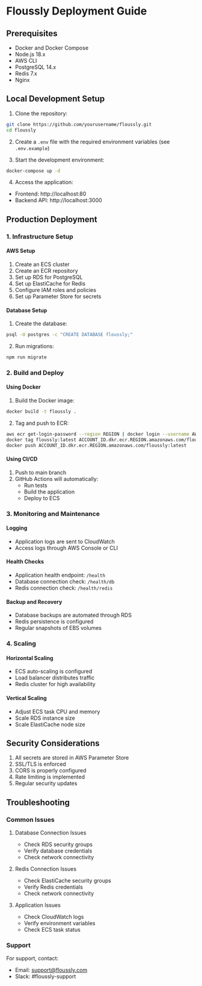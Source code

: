 # Floussly Deployment Guide

## Prerequisites

- Docker and Docker Compose
- Node.js 18.x
- AWS CLI
- PostgreSQL 14.x
- Redis 7.x
- Nginx

## Local Development Setup

1. Clone the repository:
```bash
git clone https://github.com/yourusername/floussly.git
cd floussly
```

2. Create a `.env` file with the required environment variables (see `.env.example`)

3. Start the development environment:
```bash
docker-compose up -d
```

4. Access the application:
- Frontend: http://localhost:80
- Backend API: http://localhost:3000

## Production Deployment

### 1. Infrastructure Setup

#### AWS Setup
1. Create an ECS cluster
2. Create an ECR repository
3. Set up RDS for PostgreSQL
4. Set up ElastiCache for Redis
5. Configure IAM roles and policies
6. Set up Parameter Store for secrets

#### Database Setup
1. Create the database:
```bash
psql -U postgres -c "CREATE DATABASE floussly;"
```

2. Run migrations:
```bash
npm run migrate
```

### 2. Build and Deploy

#### Using Docker
1. Build the Docker image:
```bash
docker build -t floussly .
```

2. Tag and push to ECR:
```bash
aws ecr get-login-password --region REGION | docker login --username AWS --password-stdin ACCOUNT_ID.dkr.ecr.REGION.amazonaws.com
docker tag floussly:latest ACCOUNT_ID.dkr.ecr.REGION.amazonaws.com/floussly:latest
docker push ACCOUNT_ID.dkr.ecr.REGION.amazonaws.com/floussly:latest
```

#### Using CI/CD
1. Push to main branch
2. GitHub Actions will automatically:
   - Run tests
   - Build the application
   - Deploy to ECS

### 3. Monitoring and Maintenance

#### Logging
- Application logs are sent to CloudWatch
- Access logs through AWS Console or CLI

#### Health Checks
- Application health endpoint: `/health`
- Database connection check: `/health/db`
- Redis connection check: `/health/redis`

#### Backup and Recovery
- Database backups are automated through RDS
- Redis persistence is configured
- Regular snapshots of EBS volumes

### 4. Scaling

#### Horizontal Scaling
- ECS auto-scaling is configured
- Load balancer distributes traffic
- Redis cluster for high availability

#### Vertical Scaling
- Adjust ECS task CPU and memory
- Scale RDS instance size
- Scale ElastiCache node size

## Security Considerations

1. All secrets are stored in AWS Parameter Store
2. SSL/TLS is enforced
3. CORS is properly configured
4. Rate limiting is implemented
5. Regular security updates

## Troubleshooting

### Common Issues

1. Database Connection Issues
   - Check RDS security groups
   - Verify database credentials
   - Check network connectivity

2. Redis Connection Issues
   - Check ElastiCache security groups
   - Verify Redis credentials
   - Check network connectivity

3. Application Issues
   - Check CloudWatch logs
   - Verify environment variables
   - Check ECS task status

### Support

For support, contact:
- Email: support@floussly.com
- Slack: #floussly-support 